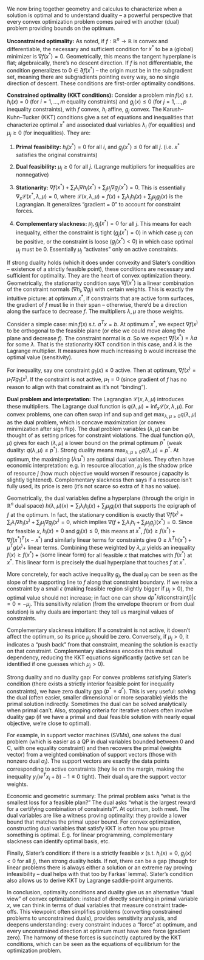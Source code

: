 We now bring together geometry and calculus to characterize when a solution is optimal and to understand duality – a powerful perspective that every convex optimization problem comes paired with another (dual) problem providing bounds on the optimum.

 

**Unconstrained optimality:** As noted, if $f: \mathbb{R}^n \to \mathbb{R}$ is convex and differentiable, the necessary and sufficient condition for $x^*$ to be a (global) minimizer is $\nabla f(x^*) = 0$. Geometrically, this means the tangent hyperplane is flat; algebraically, there’s no descent direction. If $f$ is not differentiable, the condition generalizes to $0 \in \partial f(x^*)$ – the origin must be in the subgradient set, meaning there are subgradients pointing every way, so no single direction of descent. These conditions are first-order optimality conditions.

 

**Constrained optimality (KKT conditions):** Consider a problem $\min f(x)$ s.t. $h_i(x)=0$ (for $i=1,\dots,m$ equality constraints) and $g_j(x) \le 0$ (for $j=1,\dots,p$ inequality constraints), with $f$ convex, $h_i$ affine, $g_j$ convex. The Karush–Kuhn–Tucker (KKT) conditions give a set of equations and inequalities that characterize optimal $x^*$ and associated dual variables $\lambda_i$ (for equalities) and $\mu_j \ge 0$ (for inequalities). They are:

1. **Primal feasibility:** $h_i(x^*)=0$ for all $i$, and $g_j(x^*) \le 0$ for all $j$. (i.e. $x^*$ satisfies the original constraints)

2. **Dual feasibility:** $\mu_j \ge 0$ for all $j$. (Lagrange multipliers for inequalities are nonnegative)

3. **Stationarity:** $\nabla f(x^*) + \sum_i \lambda_i \nabla h_i(x^*) + \sum_j \mu_j \nabla g_j(x^*) = 0$. This is essentially $\nabla_x \mathcal{L}(x^*,\lambda,\mu) = 0$, where $\mathcal{L}(x,\lambda,\mu) = f(x)+\sum_i \lambda_i h_i(x) + \sum_j \mu_j g_j(x)$ is the Lagrangian. It generalizes “gradient = 0” to account for constraint forces.

4. **Complementary slackness:** $\mu_j, g_j(x^*) = 0$ for all $j$. This means for each inequality, either the constraint is tight ($g_j(x^*)=0$) in which case $\mu_j$ can be positive, or the constraint is loose ($g_j(x^*)<0$) in which case optimal $\mu_j$ must be 0. Essentially $\mu_j$ “activates” only on active constraints.

If strong duality holds (which it does under convexity and Slater’s condition – existence of a strictly feasible point), these conditions are necessary and sufficient for optimality. They are the heart of convex optimization theory. Geometrically, the stationarity condition says $\nabla f(x^*)$ is a linear combination of the constraint normals ($\nabla h_i, \nabla g_j$) with certain weights. This is exactly the intuitive picture: at optimum $x^*$, if constraints that are active form surfaces, the gradient of $f$ must lie in their span – otherwise, there’d be a direction along the surface to decrease $f$. The multipliers $\lambda,\mu$ are those weights.

 

Consider a simple case: $\min f(x)$ s.t. $a^T x = b$. At optimum $x^*$, we expect $\nabla f(x^)$ to be orthogonal to the feasible plane (or else we could move along the plane and decrease $f$). The constraint normal is $a$. So we expect $\nabla f(x^*) = \lambda a$ for some $\lambda$. That is the stationarity KKT condition in this case, and $\lambda$ is the Lagrange multiplier. It measures how much increasing $b$ would increase the optimal value (sensitivity).

 

For inequality, say one constraint $g_1(x)\le0$ active. Then at optimum, $\nabla f(x^) = \mu_1 \nabla g_1(x^)$. If the constraint is not active, $\mu_1 = 0$ (since gradient of $f$ has no reason to align with that constraint as it’s not “binding”).

 

**Dual problem and interpretation:** The Lagrangian $\mathcal{L}(x,\lambda,\mu)$ introduces these multipliers. The Lagrange dual function is $q(\lambda,\mu) = \inf_x \mathcal{L}(x,\lambda,\mu)$. For convex problems, one can often swap inf and sup and get $\max_{\lambda,\mu \ge 0} q(\lambda,\mu)$ as the dual problem, which is concave maximization (or convex minimization after sign flip). The dual problem variables $(\lambda,\mu)$ can be thought of as setting prices for constraint violations. The dual function $q(\lambda,\mu)$ gives for each $(\lambda,\mu)$ a lower bound on the primal optimum $p^*$ (weak duality: $q(\lambda,\mu) \le p^*$). Strong duality means $\max_{\lambda,\mu\ge0} q(\lambda,\mu) = p^*$. At optimum, the maximizing $(\lambda^,\mu^*)$ are optimal dual variables. They often have economic interpretation: e.g. in resource allocation, $\mu_j$ is the shadow price of resource $j$ (how much objective would worsen if resource $j$ capacity is slightly tightened). Complementary slackness then says if a resource isn’t fully used, its price is zero (it’s not scarce so extra of it has no value).

 

Geometrically, the dual variables define a hyperplane (through the origin in $\mathbb{R}^n$ dual space) $h(\lambda,\mu)(x) = \sum_i \lambda_i h_i(x) + \sum_j \mu_j g_j(x)$ that supports the epigraph of $f$ at the optimum. In fact, the stationary condition is exactly that $\nabla f(x^) + \sum_i \lambda_i \nabla h_i(x^) + \sum_j \mu_j \nabla g_j(x^) = 0$, which implies $\nabla (f + \sum_i \lambda_i h_i + \sum_j \mu_j g_j)(x^*)=0$. Since for feasible $x$, $h_i(x)=0$ and $g_j(x)\le0$, this means at $x^*$, $f(x) \ge f(x^*) + \nabla f(x^*)^T (x-x^*)$ and similarly linear terms for constraints give $0 \ge \lambda^T h(x^*) + \mu^T g(x^) +$ linear terms. Combining these weighted by $\lambda,\mu$ yields an inequality $f(x) \ge f(x^*) + (\text{some linear form})$ for all feasible $x$ that matches with $f(x^*)$ at $x^*$. This linear form is precisely the dual hyperplane that touches $f$ at $x^*$.

 

More concretely, for each active inequality $g_j$, the dual $\mu_j$ can be seen as the slope of the supporting line to $f$ along that constraint boundary. If we relax a constraint by a small $\epsilon$ (making feasible region slightly bigger if $\mu_j>0$), the optimal value should not increase; in fact one can show $d p^*/d(\text{constraint}j)|{\epsilon=0} = -\mu_j$. This sensitivity relation (from the envelope theorem or from dual solution) is why duals are important: they tell us marginal values of constraints.

 

Complementary slackness intuition: If a constraint is not active, it doesn’t affect the optimum, so its price $\mu_j$ should be zero. Conversely, if $\mu_j>0$, it indicates a “push back” from that constraint, meaning the solution is exactly on that constraint. Complementary slackness encodes this mutual dependency, reducing the KKT equations significantly (active set can be identified if one guesses which $\mu_j>0$).

 

Strong duality and no duality gap: For convex problems satisfying Slater’s condition (there exists a strictly interior feasible point for inequality constraints), we have zero duality gap ($p^* = d^*$). This is very useful: solving the dual (often easier, smaller dimensional or more separable) yields the primal solution indirectly. Sometimes the dual can be solved analytically when primal can’t. Also, stopping criteria for iterative solvers often involve duality gap (if we have a primal and dual feasible solution with nearly equal objective, we’re close to optimal).

 

For example, in support vector machines (SVMs), one solves the dual problem (which is easier as a QP in dual variables bounded between 0 and C, with one equality constraint) and then recovers the primal (weights vector) from a weighted combination of support vectors (those with nonzero dual $\alpha_i$). The support vectors are exactly the data points corresponding to active constraints (they lie on the margin, making the inequality $y_i(w^T x_i + b) - 1 \le 0$ tight). Their dual $\alpha_i$ are the support vector weights.

 

Economic and geometric summary: The primal problem asks “what is the smallest loss for a feasible plan?” The dual asks “what is the largest reward for a certifying combination of constraints?”. At optimum, both meet. The dual variables are like a witness proving optimality: they provide a lower bound that matches the primal upper bound. For convex optimization, constructing dual variables that satisfy KKT is often how you prove something is optimal. E.g. for linear programming, complementary slackness can identify optimal basis, etc.

 

Finally, Slater’s condition: if there is a strictly feasible $x$ (s.t. $h_i(x)=0$, $g_j(x)<0$ for all $j$), then strong duality holds. If not, there can be a gap (though for linear problems there is always either a solution or an extreme ray proving infeasibility – dual helps with that too by Farkas’ lemma). Slater’s condition also allows us to derive KKT by Lagrange saddle-point arguments.

 

In conclusion, optimality conditions and duality give us an alternative “dual view” of convex optimization: instead of directly searching in primal variable $x$, we can think in terms of dual variables that measure constraint trade-offs. This viewpoint often simplifies problems (converting constrained problems to unconstrained duals), provides sensitivity analysis, and deepens understanding: every constraint induces a “force” at optimum, and every unconstrained direction at optimum must have zero force (gradient zero). The harmony of these forces is succinctly captured by the KKT conditions, which can be seen as the equations of equilibrium for the optimization problem.